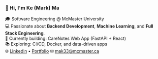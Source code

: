 ### 👋 Hi, I'm Ke (Mark) Ma
🎓 Software Engineering @ McMaster University  
💻 Passionate about **Backend Development**, **Machine Learning**, and **Full Stack Engineering**.  
🔭 Currently building: CareNotes Web App (FastAPI + React)  
📚 Exploring: CI/CD, Docker, and data-driven apps  
🌐 [LinkedIn](https://www.linkedin.com/in/ke-ma-maruko33) • [Portfolio](https://ke-ma-portfolio.notion.site/Ke-Ma-1b5b3a0521ee4d39acc812d3e94e14c5)
✉ mak33@mcmaster.ca

